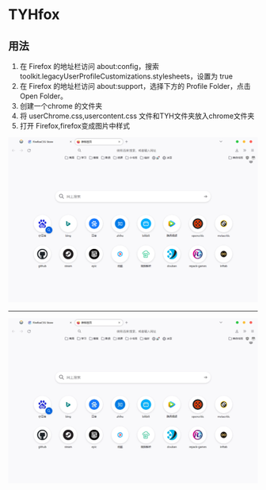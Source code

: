 # TYHfox

## 用法

1. 在 Firefox 的地址栏访问 about:config，搜索 toolkit.legacyUserProfileCustomizations.stylesheets，设置为 true
2. 在 Firefox 的地址栏访问 about:support，选择下方的 Profile Folder，点击 Open Folder。
3. 创建一个chrome 的文件夹
4. 将 userChrome.css,usercontent.css 文件和TYH文件夹放入chrome文件夹
5. 打开 Firefox,firefox变成图片中样式


![firefox](img/firefoxnew.png)

-----

![firefox](img/TYHfox.webp)
